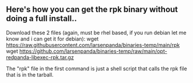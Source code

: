 Here's how you can get the rpk binary without doing a full install..
---------
Download these 2 files (again, must be rhel based, if you run debian let me know and i can get it for debian):
wget https://raw.githubusercontent.com/larsenpanda/binaries-temp/main/rpk
wget https://github.com/larsenpanda/binaries-temp/raw/main/opt-redpanda-libexec-rpk.tar.gz

The "rpk" file in the first command is just a shell script that calls the rpk file that is in the tarball.
